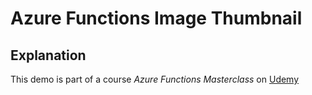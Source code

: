 # Azure Functions Image Thumbnail 

## Explanation
This demo is part of a course *Azure Functions Masterclass* on [Udemy](https://www.udemy.com/course/azure-functions-masterclass/?referralCode=DB5EC4045241D9C76097![image](https://user-images.githubusercontent.com/41804489/124524513-fd6a6600-ddc0-11eb-835a-a35a23cd6724.png)
)

